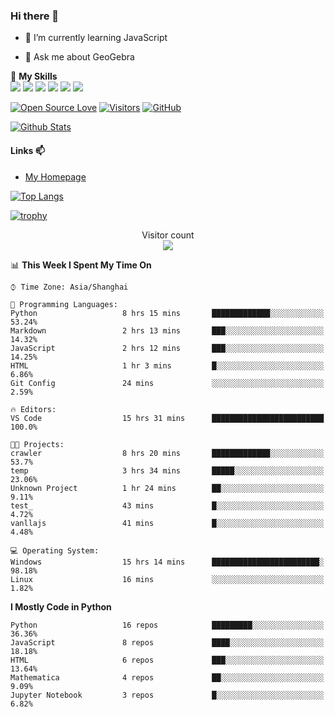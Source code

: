 ### Hi there 👋

<!--
**wuyudi/wuyudi** is a ✨ _special_ ✨ repository because its `README.md` (this file) appears on your GitHub profile.

Here are some ideas to get you started:

- 🔭 I’m currently working on ...
- 👯 I’m looking to collaborate on ...
- 🤔 I’m looking for help with ...

- 📫 How to reach me: ...
- 😄 Pronouns: ...
- ⚡ Fun fact: ...
-->

- 🌱 I’m currently learning JavaScript

- 💬 Ask me about GeoGebra

🌟 **My Skills**  
![](https://img.shields.io/badge/-Svelte-3e74a2?style=flat-square&logo=Svelte&logoColor=fff)
![](https://img.shields.io/badge/-TypeScript-3e74a2?style=flat-square&logo=TypeScript&logoColor=fff)
![](https://img.shields.io/badge/-JavaScript-3e74a2?style=flat-square&logo=JavaScript&logoColor=fff)
![](https://img.shields.io/badge/-Python-3e74a2?style=flat-square&logo=Python&logoColor=fff)
![](https://img.shields.io/badge/-Mathematica-3e74a2?style=flat-square&logo=Wolfram&logoColor=fff)
![](https://img.shields.io/badge/-C%2B%2B-3e74a2?style=flat-square&logo=C%2B%2B&logoColor=fff)

[![Open Source Love](https://badges.frapsoft.com/os/v1/open-source.svg?v=103)](https://github.com/wuyudi/)
[![Visitors](https://visitor-badge.glitch.me/badge?page_id=wuyudi.wuyudi)](https://github.com/wuyudi/)
[![GitHub](https://img.shields.io/github/followers/wuyudi.svg?lable=GitHub&style=social)](https://github.com/wuyudi/)

[![Github Stats](https://github-readme-stats.vercel.app/api?username=wuyudi&show_icons=true)](https://github.com/wuyudi/)

#### Links 📫

* [My Homepage](https://wuyudi.github.io/blog/)

[![Top Langs](https://github-readme-stats.vercel.app/api/top-langs/?username=wuyudi&hide=HTML,jupyter%20notebook&layout=compact)](https://github.com/wuyudi/github-readme-stats)

[![trophy](https://github-profile-trophy.vercel.app/?username=wuyudi&theme=onedark)](https://github.com/ryo-ma/github-profile-trophy)

<p align="center"> 
  Visitor count<br>
  <img src="https://profile-counter.glitch.me/wuyudi/count.svg" />
</p>

<!--START_SECTION:waka-->
📊 **This Week I Spent My Time On** 

```text
⌚︎ Time Zone: Asia/Shanghai

💬 Programming Languages: 
Python                   8 hrs 15 mins       █████████████░░░░░░░░░░░░   53.24% 
Markdown                 2 hrs 13 mins       ███░░░░░░░░░░░░░░░░░░░░░░   14.32% 
JavaScript               2 hrs 12 mins       ███░░░░░░░░░░░░░░░░░░░░░░   14.25% 
HTML                     1 hr 3 mins         █░░░░░░░░░░░░░░░░░░░░░░░░   6.86% 
Git Config               24 mins             ░░░░░░░░░░░░░░░░░░░░░░░░░   2.59%

🔥 Editors: 
VS Code                  15 hrs 31 mins      █████████████████████████   100.0%

🐱‍💻 Projects: 
crawler                  8 hrs 20 mins       █████████████░░░░░░░░░░░░   53.7% 
temp                     3 hrs 34 mins       █████░░░░░░░░░░░░░░░░░░░░   23.06% 
Unknown Project          1 hr 24 mins        ██░░░░░░░░░░░░░░░░░░░░░░░   9.11% 
test_                    43 mins             █░░░░░░░░░░░░░░░░░░░░░░░░   4.72% 
vanllajs                 41 mins             █░░░░░░░░░░░░░░░░░░░░░░░░   4.48%

💻 Operating System: 
Windows                  15 hrs 14 mins      ████████████████████████░   98.18% 
Linux                    16 mins             ░░░░░░░░░░░░░░░░░░░░░░░░░   1.82%

```

**I Mostly Code in Python** 

```text
Python                   16 repos            █████████░░░░░░░░░░░░░░░░   36.36% 
JavaScript               8 repos             ████░░░░░░░░░░░░░░░░░░░░░   18.18% 
HTML                     6 repos             ███░░░░░░░░░░░░░░░░░░░░░░   13.64% 
Mathematica              4 repos             ██░░░░░░░░░░░░░░░░░░░░░░░   9.09% 
Jupyter Notebook         3 repos             █░░░░░░░░░░░░░░░░░░░░░░░░   6.82%

```



<!--END_SECTION:waka-->
